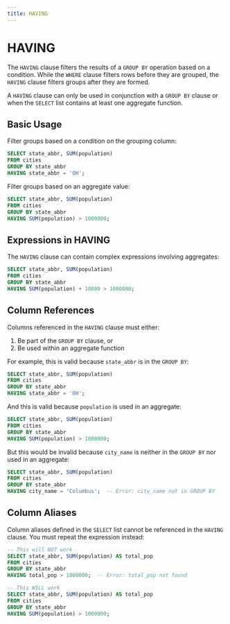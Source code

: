```yaml
---
title: HAVING
---
```


# HAVING

The `HAVING` clause filters the results of a `GROUP BY` operation based on a condition. While the `WHERE` clause filters rows before they are grouped, the `HAVING` clause filters groups after they are formed.

A `HAVING` clause can only be used in conjunction with a `GROUP BY` clause or when the `SELECT` list contains at least one aggregate function.

## Basic Usage

Filter groups based on a condition on the grouping column:

```sql
SELECT state_abbr, SUM(population)
FROM cities
GROUP BY state_abbr
HAVING state_abbr = 'OH';
```

Filter groups based on an aggregate value:

```sql
SELECT state_abbr, SUM(population)
FROM cities
GROUP BY state_abbr
HAVING SUM(population) > 1000000;
```

## Expressions in HAVING

The `HAVING` clause can contain complex expressions involving aggregates:

```sql
SELECT state_abbr, SUM(population)
FROM cities
GROUP BY state_abbr
HAVING SUM(population) + 10000 > 1000000;
```

## Column References

Columns referenced in the `HAVING` clause must either:
1. Be part of the `GROUP BY` clause, or
2. Be used within an aggregate function

For example, this is valid because `state_abbr` is in the `GROUP BY`:

```sql
SELECT state_abbr, SUM(population)
FROM cities
GROUP BY state_abbr
HAVING state_abbr = 'OH';
```

And this is valid because `population` is used in an aggregate:

```sql
SELECT state_abbr, SUM(population)
FROM cities
GROUP BY state_abbr
HAVING SUM(population) > 1000000;
```

But this would be invalid because `city_name` is neither in the `GROUP BY` nor used in an aggregate:

```sql
SELECT state_abbr, SUM(population)
FROM cities
GROUP BY state_abbr
HAVING city_name = 'Columbus';  -- Error: city_name not in GROUP BY
```

## Column Aliases

Column aliases defined in the `SELECT` list cannot be referenced in the `HAVING` clause. You must repeat the expression instead:

```sql
-- This will NOT work
SELECT state_abbr, SUM(population) AS total_pop
FROM cities
GROUP BY state_abbr
HAVING total_pop > 1000000;  -- Error: total_pop not found

-- This WILL work
SELECT state_abbr, SUM(population) AS total_pop
FROM cities
GROUP BY state_abbr
HAVING SUM(population) > 1000000;
```
